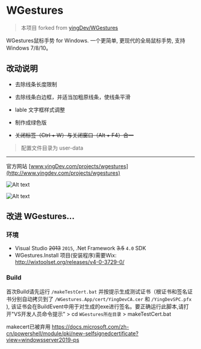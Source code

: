 # WGestures

> 本项目 forked from [yingDev/WGestures](https://github.com/yingDev/WGestures)

WGestures鼠标手势 for Windows.
一个更简单, 更现代的全局鼠标手势, 支持Windows 7/8/10。



## 改动说明

- 去除线条长度限制

- 去除线条白边框，并适当加粗原线条，使线条平滑

- lable 文字框样式调整

- 制作成绿色版

- ~~关闭标签（Ctrl + W）与关闭窗口（Alt + F4）合一~~

> 配置文件目录为 user-data
  
  

---

官方网站 [www.yingDev.com/projects/wgestures](http://www.yingdev.com/projects/wgestures) 

![Alt text](http://ww1.sinaimg.cn/mw690/8cc88963gw1ekaujcoaf5g20a006yq7f.gif) 

![Alt text](http://ww3.sinaimg.cn/large/8cc88963gw1epn68m6qfsg20a006yacc.gif) 



## 改进 WGestures...

### 环境

* Visual Studio ~~2013~~ `2015`, .Net Framework ~~3.5~~ `4.0` SDK
* WGestures.Install 项目(安装程序)需要Wix: http://wixtoolset.org/releases/v4-0-3729-0/

### Build

首次Build请先运行 `/makeTestCert.bat` 并按提示生成测试证书（根证书和签名证书分别自动拷贝到了  `/WGestures.App/cert/YingDevCA.cer` 和 `/YingDevSPC.pfx` ), 该证书会在BuildEvent中用于对生成的exe进行签名。要正确运行此脚本,请打开"VS开发人员命令提示" > cd `WGestures所在目录` > makeTestCert.bat

makecert已被弃用
https://docs.microsoft.com/zh-cn/powershell/module/pki/new-selfsignedcertificate?view=windowsserver2019-ps

